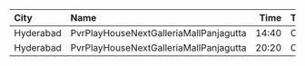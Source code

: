 | City      | Name                                   |  Time | Type    | Price | Capacity | Booked |
| :-------- | :------------------------------------- | ----: | :------ | ----: | -------: | -----: |
| Hyderabad | PvrPlayHouseNextGalleriaMallPanjagutta | 14:40 | Classic |  150₹ |       54 |     16 |
| Hyderabad | PvrPlayHouseNextGalleriaMallPanjagutta | 20:20 | Classic |  150₹ |       54 |     23 |